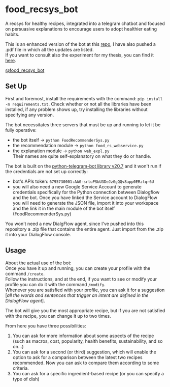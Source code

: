# food_recsys_bot
A recsys for healthy recipes, integrated into a telegram chatbot and focused on persuasive explanations to encourage users to adopt healthier eating habits.

This is an enhanced version of the bot at this [repo](https://github.com/swapUniba/FoodRecSysBot), I have also pushed a .pdf file in which all the updates are listed. \
If you want to consult also the experiment for my thesis, you can find it [here](https://github.com/GianFederico/FoodRecSysBot/tree/thesis_poli).

[@food_recsys_bot](https://t.me/food_recsys_bot)

## Set Up
First and foremost, install the requirements with the command: `pip install -m requirements.txt`.
Check whether or not all the libraries have been installed, if any problem shows up, try installing the libraries without specifying any version.

The bot necessitates three servers that must be up and running to let it be fully operative:
- the bot itself -> `python FoodRecommenderSys.py`
- the recommendation module -> `python food_rs_webservice.py`
- the explanation module -> `python web_expl.py` \
Their names are quite self-explanatory on what they do or handle.

The bot is built on the [python-telegram-bot library v20.7](https://pypi.org/project/python-telegram-bot/20.7/)  and it won't run if the credentials are not set up correctly:
- bot's APIs token: `6795730001:AAG-srtuPSbU3DeJzGgQQv8app0ERztqr6U`
- you will also need a new Google Service Account to generate credentials specifically for the Python connection between Dialogflow and the bot. Once you have linked the Service account to DialogFlow you will need to generate the JSON file, import it into your workspace and the link it in the main module of the bot itself (FoodRecommenderSys.py)

You won't need a new DialgFlow agent, since I've pushed into this repository a .zip file that contains the entire agent.
Just import from the .zip it into your DialogFlow console. 



## Usage
About the actual use of the bot: \
Once you have it up and running, you can create your profile with the command `/create`. \
Follow the instructions, and at the end, if you want to see or modify your profile you can do it with the command `/modify`. \
Whenever you are satisfied with your profile, you can ask it for a suggestion [_all the words and sentences that trigger an intent are defined in the DialogFlow agent_]. 

The bot will give you the most appropriate recipe, but if you are not satisfied with the recipe, you can change it up to two times. 

From here you have three possibilities:
1. You can ask for more information about some aspects of the recipe (such as macros, cost, popularity, health benefits, sustainability, and so on...)
2. You can ask for a second (or third) suggestion, which will enable the option to ask for a comparison between the latest two recipes recommended. Now you can ask to compare them according to some criteria.
3. You can ask for a specific ingredient-based recipe (or you can specify a type of dish)
